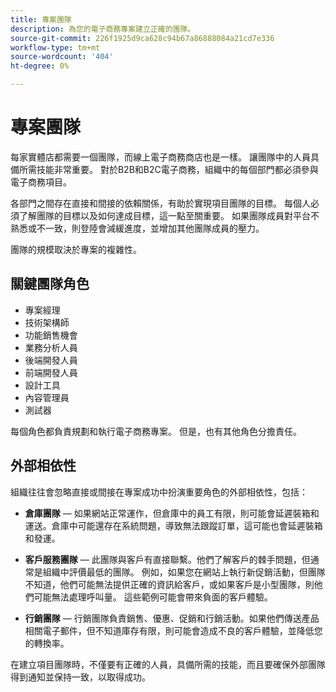 ```yaml
---
title: 專案團隊
description: 為您的電子商務專案建立正確的團隊。
source-git-commit: 226f1925d9ca628c94b67a86888084a21cd7e336
workflow-type: tm+mt
source-wordcount: '404'
ht-degree: 0%

---
```



# 專案團隊

每家實體店都需要一個團隊，而線上電子商務商店也是一樣。 讓團隊中的人員具備所需技能非常重要。 對於B2B和B2C電子商務，組織中的每個部門都必須參與電子商務項目。

各部門之間存在直接和間接的依賴關係，有助於實現項目團隊的目標。 每個人必須了解團隊的目標以及如何達成目標，這一點至關重要。 如果團隊成員對平台不熟悉或不一致，則登陸會減緩進度，並增加其他團隊成員的壓力。

團隊的規模取決於專案的複雜性。

## 關鍵團隊角色

- 專案經理
- 技術架構師
- 功能銷售機會
- 業務分析人員
- 後端開發人員
- 前端開發人員
- 設計工具
- 內容管理員
- 測試器

每個角色都負責規劃和執行電子商務專案。 但是，也有其他角色分擔責任。

## 外部相依性

組織往往會忽略直接或間接在專案成功中扮演重要角色的外部相依性，包括：

- **倉庫團隊** — 如果網站正常運作，但倉庫中的員工有限，則可能會延遲裝箱和運送。倉庫中可能還存在系統問題，導致無法跟蹤訂單，這可能也會延遲裝箱和發運。

- **客戶服務團隊** — 此團隊與客戶有直接聯繫。他們了解客戶的棘手問題，但通常是組織中評價最低的團隊。 例如，如果您在網站上執行新促銷活動，但團隊不知道，他們可能無法提供正確的資訊給客戶，或如果客戶是小型團隊，則他們可能無法處理呼叫量。 這些範例可能會帶來負面的客戶體驗。

- **行銷團隊** — 行銷團隊負責銷售、優惠、促銷和行銷活動。如果他們傳送產品相關電子郵件，但不知道庫存有限，則可能會造成不良的客戶體驗，並降低您的轉換率。

在建立項目團隊時，不僅要有正確的人員，具備所需的技能，而且要確保外部團隊得到通知並保持一致，以取得成功。
